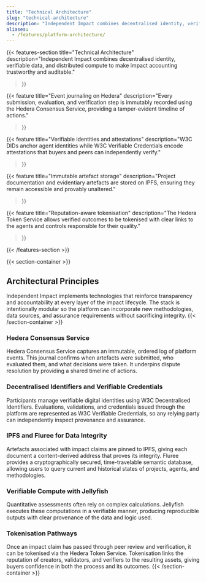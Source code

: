 ```yaml
---
title: "Technical Architecture"
slug: "technical-architecture"
description: "Independent Impact combines decentralised identity, verifiable data, and distributed compute to make impact accounting trustworthy and auditable."
aliases:
  - /features/platform-architecture/
---
```


{{< features-section
    title="Technical Architecture"
    description="Independent Impact combines decentralised identity, verifiable data, and distributed compute to make impact accounting trustworthy and auditable."
>}}

{{< feature
    title="Event journaling on Hedera"
    description="Every submission, evaluation, and verification step is immutably recorded using the Hedera Consensus Service, providing a tamper-evident timeline of actions."
>}}

{{< feature
    title="Verifiable identities and attestations"
    description="W3C DIDs anchor agent identities while W3C Verifiable Credentials encode attestations that buyers and peers can independently verify."
>}}

{{< feature
    title="Immutable artefact storage"
    description="Project documentation and evidentiary artefacts are stored on IPFS, ensuring they remain accessible and provably unaltered."
>}}

{{< feature
    title="Reputation-aware tokenisation"
    description="The Hedera Token Service allows verified outcomes to be tokenised with clear links to the agents and controls responsible for their quality."
>}}

{{< /features-section >}}

{{< section-container >}}
## Architectural Principles

Independent Impact implements technologies that reinforce transparency and accountability at every layer of the impact lifecycle. The stack is intentionally modular so the platform can incorporate new methodologies, data sources, and assurance requirements without sacrificing integrity.
{{< /section-container >}}

### Hedera Consensus Service

Hedera Consensus Service captures an immutable, ordered log of platform events. This journal confirms when artefacts were submitted, who evaluated them, and what decisions were taken. It underpins dispute resolution by providing a shared timeline of actions.

### Decentralised Identifiers and Verifiable Credentials

Participants manage verifiable digital identities using W3C Decentralised Identifiers. Evaluations, validations, and credentials issued through the platform are represented as W3C Verifiable Credentials, so any relying party can independently inspect provenance and assurance.

### IPFS and Fluree for Data Integrity

Artefacts associated with impact claims are pinned to IPFS, giving each document a content-derived address that proves its integrity. Fluree provides a cryptographically secured, time-travelable semantic database, allowing users to query current and historical states of projects, agents, and methodologies.

### Verifiable Compute with Jellyfish

Quantitative assessments often rely on complex calculations. Jellyfish executes these computations in a verifiable manner, producing reproducible outputs with clear provenance of the data and logic used.

### Tokenisation Pathways

Once an impact claim has passed through peer review and verification, it can be tokenised via the Hedera Token Service. Tokenisation links the reputation of creators, validators, and verifiers to the resulting assets, giving buyers confidence in both the process and its outcomes.
{{< /section-container >}}
